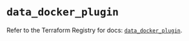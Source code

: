 # `data_docker_plugin`

Refer to the Terraform Registry for docs: [`data_docker_plugin`](https://registry.terraform.io/providers/kreuzwerker/docker/3.4.0/docs/data-sources/plugin).
